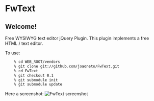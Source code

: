 FwText
======

## Welcome!
Free WYSIWYG text editor jQuery Plugin. This plugin implements a free HTML / text editor.

To use:
```bash
    % cd WEB_ROOT/vendors
    % git clone git://github.com/joaoneto/FwText.git
    % cd FwText
    % git checkout 0.1
    % git submodule init
    % git submodule update
```

Here a screenshot:
![FwText screenshot](http://joaoneto.github.com/FwText/images/screenshot.png)